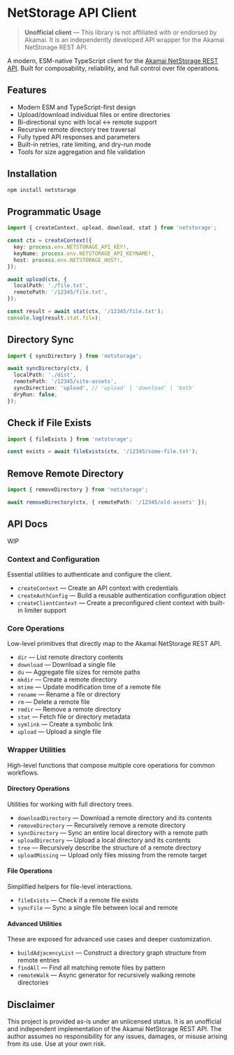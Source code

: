 # NetStorage API Client

> **Unofficial client** — This library is not affiliated with or endorsed by Akamai. It is an independently developed API wrapper for the Akamai NetStorage REST API.

A modern, ESM-native TypeScript client for the [Akamai NetStorage REST API](https://techdocs.akamai.com/netstorage-usage/reference/api). Built for composability, reliability, and full control over file operations.

## Features

- Modern ESM and TypeScript-first design
- Upload/download individual files or entire directories
- Bi-directional sync with local ↔ remote support
- Recursive remote directory tree traversal
- Fully typed API responses and parameters
- Built-in retries, rate limiting, and dry-run mode
- Tools for size aggregation and file validation

## Installation

```bash
npm install netstorage
```

## Programmatic Usage

```ts
import { createContext, upload, download, stat } from 'netstorage';

const ctx = createContext({
  key: process.env.NETSTORAGE_API_KEY!,
  keyName: process.env.NETSTORAGE_API_KEYNAME!,
  host: process.env.NETSTORAGE_HOST!,
});

await upload(ctx, {
  localPath: './file.txt',
  remotePath: '/12345/file.txt',
});

const result = await stat(ctx, '/12345/file.txt');
console.log(result.stat.file);
```

## Directory Sync

```ts
import { syncDirectory } from 'netstorage';

await syncDirectory(ctx, {
  localPath: './dist',
  remotePath: '/12345/site-assets',
  syncDirection: 'upload', // 'upload' | 'download' | 'both'
  dryRun: false,
});
```

## Check if File Exists

```ts
import { fileExists } from 'netstorage';

const exists = await fileExists(ctx, '/12345/some-file.txt');
```

## Remove Remote Directory

```ts
import { removeDirectory } from 'netstorage';

await removeDirectory(ctx, { remotePath: '/12345/old-assets' });
```

## API Docs

WIP

### Context and Configuration

Essential utilities to authenticate and configure the client.

- `createContext` — Create an API context with credentials
- `createAuthConfig` — Build a reusable authentication configuration object
- `createClientContext` — Create a preconfigured client context with built-in limiter support

### Core Operations

Low-level primitives that directly map to the Akamai NetStorage REST API.

- `dir` — List remote directory contents
- `download` — Download a single file
- `du` — Aggregate file sizes for remote paths
- `mkdir` — Create a remote directory
- `mtime` — Update modification time of a remote file
- `rename` — Rename a file or directory
- `rm` — Delete a remote file
- `rmdir` — Remove a remote directory
- `stat` — Fetch file or directory metadata
- `symlink` — Create a symbolic link
- `upload` — Upload a single file

### Wrapper Utilities

High-level functions that compose multiple core operations for common workflows.

#### Directory Operations

Utilities for working with full directory trees.

- `downloadDirectory` — Download a remote directory and its contents
- `removeDirectory` — Recursively remove a remote directory
- `syncDirectory` — Sync an entire local directory with a remote path
- `uploadDirectory` — Upload a local directory and its contents
- `tree` — Recursively describe the structure of a remote directory
- `uploadMissing` — Upload only files missing from the remote target

#### File Operations

Simplified helpers for file-level interactions.

- `fileExists` — Check if a remote file exists
- `syncFile` — Sync a single file between local and remote

#### Advanced Utilities

These are exposed for advanced use cases and deeper customization.

- `buildAdjacencyList` — Construct a directory graph structure from remote entries
- `findAll` — Find all matching remote files by pattern
- `remoteWalk` — Async generator for recursively walking remote directories

## Disclaimer

This project is provided as-is under an unlicensed status. It is an unofficial and independent implementation of the Akamai NetStorage REST API. The author assumes no responsibility for any issues, damages, or misuse arising from its use. Use at your own risk.
